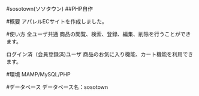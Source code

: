 #sosotown(ソソタウン)
##PHP自作

#概要
アパレルECサイトを作成しました。


#使い方
全ユーザ共通
商品の閲覧、検索、登録、編集、削除を行うことができます。

ログイン済（会員登録済)ユーザ
商品のお気に入り機能、カート機能を利用できます。


#環境
MAMP/MySQL/PHP

#データベース
データベース名：sosotown
